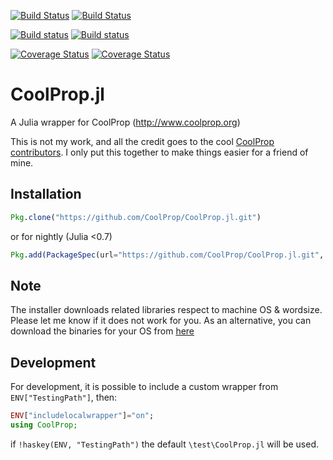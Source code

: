 [![Build Status](https://img.shields.io/travis/vimalaad/CoolProp.jl/master.svg?label=master%20build)](https://travis-ci.org/vimalaad/CoolProp.jl)
[![Build Status](https://img.shields.io/travis/vimalaad/CoolProp.jl/nightly.svg?label=nightly%20build)](https://travis-ci.org/vimalaad/CoolProp.jl)

[![Build status](https://ci.appveyor.com/api/projects/status/gljbe5rx71u86qum/branch/master?svg=true&passingText=master%20-%20OK&failingText=master%20-%20FAILED&pendingText=master%20-%20PENDING)](https://ci.appveyor.com/project/vimalaad/coolprop-jl/branch/master)
[![Build status](https://ci.appveyor.com/api/projects/status/gljbe5rx71u86qum/branch/nightly?svg=true&passingText=nightly%20-%20OK&failingText=nightly%20-%20FAILED&pendingText=nightly%20-%20PENDING)](https://ci.appveyor.com/project/vimalaad/coolprop-jl/branch/nightly)

[![Coverage Status](https://img.shields.io/coveralls/vimalaad/CoolProp.jl/master.svg?label=master%20coverage)](https://coveralls.io/github/vimalaad/CoolProp.jl?branch=master)
[![Coverage Status](https://img.shields.io/coveralls/vimalaad/CoolProp.jl/nightly.svg?label=nightly%20coverage)](https://coveralls.io/github/vimalaad/CoolProp.jl?branch=nightly)

# CoolProp.jl
A Julia wrapper for CoolProp (http://www.coolprop.org)

This is not my work, and all the credit goes to the cool [CoolProp contributors](https://github.com/CoolProp/CoolProp/graphs/contributors). I only put this together to make things easier for a friend of mine.  

## Installation
```julia
Pkg.clone("https://github.com/CoolProp/CoolProp.jl.git")
```
or for nightly (Julia <0.7)
```julia
Pkg.add(PackageSpec(url="https://github.com/CoolProp/CoolProp.jl.git", rev="nightly"))
```
## Note
The installer downloads related libraries respect to machine OS & wordsize. Please let me know if it does not work for you. As an alternative, you can download the binaries for your OS from [here](https://sourceforge.net/projects/coolprop/files/CoolProp/6.1.0/shared_library/)
## Development
For development, it is possible to include a custom wrapper from `ENV["TestingPath"]`, then:  
```julia
ENV["includelocalwrapper"]="on";
using CoolProp;
```
if `!haskey(ENV, "TestingPath")` the default `\test\CoolProp.jl` will be used.
